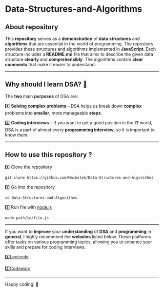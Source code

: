 # Data-Structures-and-Algorithms

 ## About repository 

 This **repository** serves as a **demonstration** of **data** **structures** and **algorithms** that are essential in the world of programming. The repository provides these structures and algorithms implemented in **JavaScript**. Each structure includes a **README.md** file that aims to describe the given data structure **clearly** and **comprehensibly**. The algorithms contain **clear comments** that make it easier to understand.

---

## Why should I learn DSA? 🤔

The **two** main **purposes** of DSA are:

1️⃣ **Solving complex problems** – DSA helps us break down **complex** problems into **smaller**, more manageable **steps**.

2️⃣ **Coding interviews** – If you want to get a good position in the **IT** world, DSA is a part of almost every **programming interview**, so it is important to know them.

---

## How to use this repository ?

1️⃣ Clone the repository
```shell
git clone https://github.com/Maikelek/Data-Structures-and-Algorithms
```

2️⃣ Go into the repository
```shell
cd Data-Structures-and-Algorithms
```

3️⃣ Run file with [node.js](https://nodejs.org/en)  
```shell
node path/to/file.js
```

---

If you want to **improve** your **understanding** of **DSA** and **programming** in **general**, I highly recommend the **websites** listed below. These platforms offer tasks on various programming topics, allowing you to enhance your skills and prepare for coding interviews.

1️⃣[Leetcode](https://leetcode.com/)  

2️⃣[Codewars](https://www.codewars.com/)  

---
Happy coding! 🚀